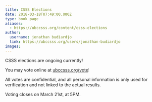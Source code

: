 ```yaml
---
title: CSSS Elections 
date: 2018-03-18T07:49:00.000Z
type: book page
aliases:
  - https://ubccsss.org/content/csss-elections
author:
  username: jonathan budiardjo
  link: https://ubccsss.org/users/jonathan-budiardjo
images:
---
```


<div class="field field-name-body field-type-text-with-summary field-label-hidden"><div class="field-items"><div class="field-item even"><p>CSSS elections are ongoing currently!</p>

<p>You may vote online at <a href="https://ubccsss.org/vote">ubccsss.org/vote</a>!</p>

<p>All votes are confidential, and all personal information is only used for verification and not linked to the actual results.</p>

<p>Voting closes on March 21st, at 5PM.</p>
</div></div></div>    <footer>
          </footer>